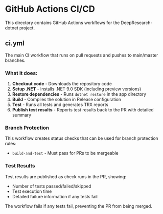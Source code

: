 # GitHub Actions CI/CD

This directory contains GitHub Actions workflows for the DeepResearch-dotnet project.

## ci.yml

The main CI workflow that runs on pull requests and pushes to main/master branches.

### What it does:
1. **Checkout code** - Downloads the repository code
2. **Setup .NET** - Installs .NET 9.0 SDK (including preview versions)
3. **Restore dependencies** - Runs `dotnet restore` in the app directory
4. **Build** - Compiles the solution in Release configuration
5. **Test** - Runs all tests and generates TRX reports
6. **Publish test results** - Reports test results back to the PR with detailed summary

### Branch Protection
This workflow creates status checks that can be used for branch protection rules:
- `build-and-test` - Must pass for PRs to be mergeable

### Test Results
Test results are published as check runs in the PR, showing:
- Number of tests passed/failed/skipped
- Test execution time
- Detailed failure information if any tests fail

The workflow fails if any tests fail, preventing the PR from being merged.